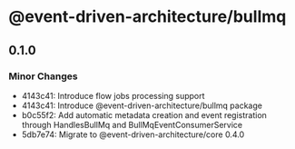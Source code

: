 # @event-driven-architecture/bullmq

## 0.1.0

### Minor Changes

- 4143c41: Introduce flow jobs processing support
- 4143c41: Introduce @event-driven-architecture/bullmq package
- b0c55f2: Add automatic metadata creation and event registration through HandlesBullMq and BullMqEventConsumerService
- 5db7e74: Migrate to @event-driven-architecture/core 0.4.0
